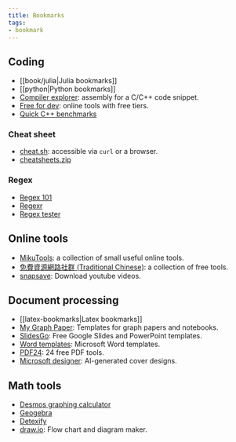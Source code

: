 ```yaml
---
title: Bookmarks
tags:
- bookmark
---
```


## Coding

- [[book/julia|Julia bookmarks]]
- [[python|Python bookmarks]]
- [Compiler explorer](https://godbolt.org/): assembly for a C/C++ code snippet.
- [Free for dev](https://free-for.dev/): online tools with free tiers.
- [Quick C++ benchmarks](https://quick-bench.com/)

### Cheat sheet

- [cheat.sh](https://cheat.sh/): accessible via `curl` or a browser.
- [cheatsheets.zip](https://cheatsheets.zip/)

### Regex

- [Regex 101](https://regex101.com/)
- [Regexr](https://regexr.com/)
- [Regex tester](https://www.regextester.com/)

## Online tools

- [MikuTools](https://tools.miku.ac/): a collection of small useful online tools.
- [免費資源網路社群 (Traditional Chinese)](https://free.com.tw/): a collection of free tools.
- [snapsave](https://snapsave.io): Download youtube videos.

## Document processing

- [[latex-bookmarks|Latex bookmarks]]
- [My Graph Paper](https://www.mygraphpaper.com/): Templates for graph papers and notebooks.
- [SlidesGo](https://slidesgo.com/): Free Google Slides and PowerPoint templates.
- [Word templates](https://www.vertex42.com/WordTemplates/): Microsoft Word templates.
- [PDF24](https://tools.pdf24.org/en/): 24 free PDF tools.
- [Microsoft designer](https://designer.microsoft.com/): AI-generated cover designs.

## Math tools

- [Desmos graphing calculator](https://www.desmos.com/calculator)
- [Geogebra](https://www.geogebra.org/)
- [Detexify](https://detexify.kirelabs.org/classify.html)
- [draw.io](https://www.draw.io/): Flow chart and diagram maker.
